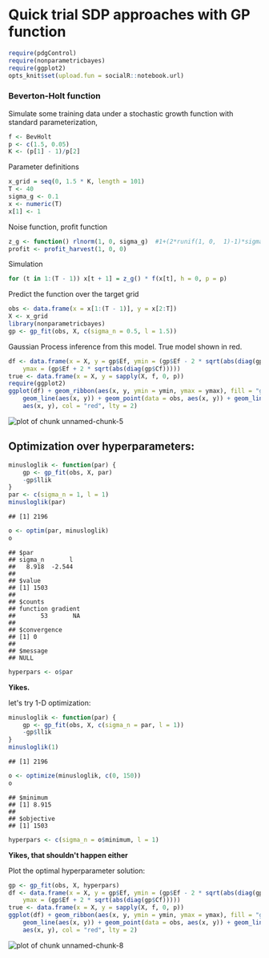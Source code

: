Quick trial SDP approaches with GP function
==============================================


```r
require(pdgControl)
require(nonparametricbayes)
require(ggplot2)
opts_knit$set(upload.fun = socialR::notebook.url)
```



### Beverton-Holt function

Simulate some training data under a stochastic growth function with standard parameterization,



```r
f <- BevHolt
p <- c(1.5, 0.05)
K <- (p[1] - 1)/p[2]
```




Parameter definitions


```r
x_grid = seq(0, 1.5 * K, length = 101)
T <- 40
sigma_g <- 0.1
x <- numeric(T)
x[1] <- 1
```


Noise function, profit function

```r
z_g <- function() rlnorm(1, 0, sigma_g)  #1+(2*runif(1, 0,  1)-1)*sigma_g #
profit <- profit_harvest(1, 0, 0)
```



Simulation 


```r
for (t in 1:(T - 1)) x[t + 1] = z_g() * f(x[t], h = 0, p = p)
```




Predict the function over the target grid


```r
obs <- data.frame(x = x[1:(T - 1)], y = x[2:T])
X <- x_grid
library(nonparametricbayes)
gp <- gp_fit(obs, X, c(sigma_n = 0.5, l = 1.5))
```


Gaussian Process inference from this model.  True model shown in red.  


```r
df <- data.frame(x = X, y = gp$Ef, ymin = (gp$Ef - 2 * sqrt(abs(diag(gp$Cf)))), 
    ymax = (gp$Ef + 2 * sqrt(abs(diag(gp$Cf)))))
true <- data.frame(x = X, y = sapply(X, f, 0, p))
require(ggplot2)
ggplot(df) + geom_ribbon(aes(x, y, ymin = ymin, ymax = ymax), fill = "gray80") + 
    geom_line(aes(x, y)) + geom_point(data = obs, aes(x, y)) + geom_line(data = true, 
    aes(x, y), col = "red", lty = 2)
```

![plot of chunk unnamed-chunk-5](http://carlboettiger.info/assets/figures/2012-11-09-31878488d5-unnamed-chunk-5.png) 




## Optimization over hyperparameters:



```r
minusloglik <- function(par) {
    gp <- gp_fit(obs, X, par)
    -gp$llik
}
par <- c(sigma_n = 1, l = 1)
minusloglik(par)
```

```
## [1] 2196
```

```r
o <- optim(par, minusloglik)
o
```

```
## $par
## sigma_n       l 
##   8.918  -2.544 
## 
## $value
## [1] 1503
## 
## $counts
## function gradient 
##       53       NA 
## 
## $convergence
## [1] 0
## 
## $message
## NULL
```

```r
hyperpars <- o$par
```


**Yikes.**  

let's try 1-D optimization:



```r
minusloglik <- function(par) {
    gp <- gp_fit(obs, X, c(sigma_n = par, l = 1))
    -gp$llik
}
minusloglik(1)
```

```
## [1] 2196
```

```r
o <- optimize(minusloglik, c(0, 150))
o
```

```
## $minimum
## [1] 8.915
## 
## $objective
## [1] 1503
```

```r
hyperpars <- c(sigma_n = o$minimum, l = 1)
```


**Yikes, that shouldn't happen either**


Plot the optimal hyperparameter solution:


```r
gp <- gp_fit(obs, X, hyperpars)
df <- data.frame(x = X, y = gp$Ef, ymin = (gp$Ef - 2 * sqrt(abs(diag(gp$Cf)))), 
    ymax = (gp$Ef + 2 * sqrt(abs(diag(gp$Cf)))))
true <- data.frame(x = X, y = sapply(X, f, 0, p))
ggplot(df) + geom_ribbon(aes(x, y, ymin = ymin, ymax = ymax), fill = "gray80") + 
    geom_line(aes(x, y)) + geom_point(data = obs, aes(x, y)) + geom_line(data = true, 
    aes(x, y), col = "red", lty = 2)
```

![plot of chunk unnamed-chunk-8](http://carlboettiger.info/assets/figures/2012-11-09-31878488d5-unnamed-chunk-8.png) 




